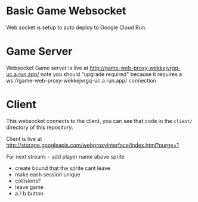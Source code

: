 # Basic Game Websocket
 
Web socket is setup to auto deploy to Google Cloud Run. 

# Game Server

Websocket Game server is live at http://game-web-proxy-wekkejvrgq-uc.a.run.app/ note you should "upgrade required" because it requires a ws://game-web-proxy-wekkejvrgq-uc.a.run.app/ connection


# Client

This websocket connects to the client, you can see that code in the `client/` directory of this repository.

Client is live at http://storage.googleapis.com/webproxyinterface/index.html?purge=1


For next stream: - add player name above sprite
- create bound that the sprite cant leave
- make eash session unique
- collisions?
- leave game
- a / b button